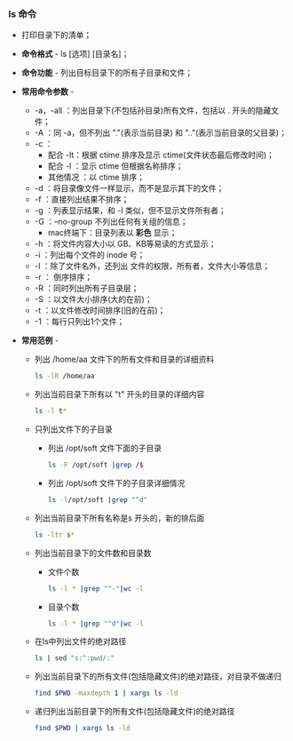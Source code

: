 ### ls 命令

- 打印目录下的清单；

- **命令格式** - ls [选项] [目录名]；

- **命令功能** - 列出目标目录下的所有子目录和文件；

- **常用命令参数** - 

  - -a，-all ：列出目录下(不包括孙目录)所有文件，包括以 . 开头的隐藏文件；
  - -A ：同 -a，但不列出 "."(表示当前目录) 和 ".."(表示当前目录的父目录)；
  - -c ：
    - 配合 -lt：根据 ctime 排序及显示 ctime(文件状态最后修改时间)；
    - 配合 -l ：显示 ctime 但根据名称排序；
    - 其他情况 ：以 ctime 排序；
  - -d ：将目录像文件一样显示，而不是显示其下的文件；
  - -f ：直接列出结果不排序；
  - -g ：列表显示结果，和 -l 类似，但不显示文件所有者；
  - -G ：–no-group 不列出任何有关组的信息；
    - mac终端下：目录列表以 **彩色** 显示；
  - -h ：将文件内容大小以 GB、KB等易读的方式显示；
  - -i ：列出每个文件的 inode 号；
  - -l ：除了文件名外，还列出 文件的权限，所有者，文件大小等信息；
  - -r ： 倒序排序；
  - -R ：同时列出所有子目录层；
  - -S ：以文件大小排序(大的在前)；
  - -t ：以文件修改时间排序(旧的在前)；
  - -1 ：每行只列出1个文件；

- **常用范例** - 

  - 列出 /home/aa 文件下的所有文件和目录的详细资料

    ```bash
    ls -lR /home/aa
    ```

  - 列出当前目录下所有以 "t" 开头的目录的详细内容

    ```bash
    ls -l t*
    ```

  - 只列出文件下的子目录

    - 列出 /opt/soft 文件下面的子目录

      ```bash
      ls -F /opt/soft |grep /$
      ```

    - 列出 /opt/soft 文件下的子目录详细情况

      ```bash
      ls -l/opt/soft |grep "^d"
      ```

  - 列出当前目录下所有名称是s 开头的，新的排后面

    ```bash
    ls -ltr s*
    ```

  - 列出当前目录下的文件数和目录数

    - 文件个数

      ```bash
      ls -l * |grep "^-"|wc -l
      ```

    - 目录个数

      ```bash
      ls -l * |grep "^d"|wc -l
      ```

  - 在ls中列出文件的绝对路径

    ```bash
    ls | sed "s:^:pwd/:"
    ```

  - 列出当前目录下的所有文件(包括隐藏文件)的绝对路径，对目录不做递归

    ```bash
    find $PWD -maxdepth 1 | xargs ls -ld
    ```

  - 递归列出当前目录下的所有文件(包括隐藏文件)的绝对路径

    ```bash
    find $PWD | xargs ls -ld
    ```